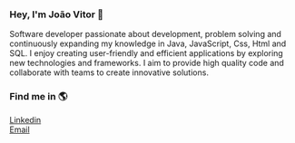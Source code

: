 ### Hey, I'm João Vitor 👋

Software developer passionate about development, problem solving and continuously expanding my knowledge in Java, JavaScript, Css, Html and SQL. I enjoy creating user-friendly and efficient applications by exploring new technologies and frameworks. I aim to provide high quality code and collaborate with teams to create innovative solutions.

### Find me in 🌎
<div>
	<a href="https://www.linkedin.com/in/jottinhadev/" target="_blank">Linkedin</a>
</div>
<div>
	<a href="mailto:joaovitorfps852@gmail.com" target="_blank">Email</a>
</div>


